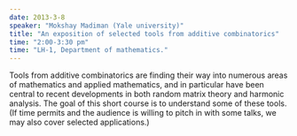 ```yaml
---
date: 2013-3-8
speaker: "Mokshay Madiman (Yale university)"
title: "An exposition of selected tools from additive combinatorics"
time: "2:00-3:30 pm" 
time: "LH-1, Department of mathematics."
---
```

Tools from additive combinatorics are finding their way into numerous areas of mathematics and applied mathematics, and in particular have been central to recent developments in both random matrix theory and harmonic analysis. The goal of this short course is to understand some of these tools. (If time permits and the audience is willing to pitch in with some talks, we may also cover selected applications.)
